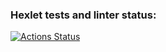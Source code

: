 ### Hexlet tests and linter status:
[![Actions Status](https://github.com/Wladislava1/frontend-project-11/actions/workflows/hexlet-check.yml/badge.svg)](https://github.com/Wladislava1/frontend-project-11/actions)